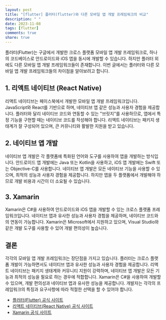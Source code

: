 ```yaml
---
layout: post
title: "[flutter] 플러터(flutter)와 다른 모바일 앱 개발 프레임워크의 비교"
description: " "
date: 2023-11-08
tags: [flutter]
comments: true
share: true
---
```


플러터(Flutter)는 구글에서 개발한 크로스 플랫폼 모바일 앱 개발 프레임워크로, 하나의 코드베이스로 안드로이드와 iOS 앱을 동시에 개발할 수 있습니다. 하지만 플러터 외에도 다른 모바일 앱 개발 프레임워크들이 존재합니다. 이번 글에서는 플러터와 다른 모바일 앱 개발 프레임워크들의 차이점을 알아보려고 합니다.

## 1. 리액트 네이티브 (React Native)

리액트 네이티브는 페이스북에서 개발한 모바일 앱 개발 프레임워크입니다. JavaScript와 React를 기반으로 하며, 네이티브 앱 같은 성능과 사용자 경험을 제공합니다. 플러터와 달리 네이티브 코드와 연동할 수 있는 "브릿지"를 사용하므로, 앱에서 특정 기능을 구현할 때는 네이티브 코드를 작성해야 합니다. 리액트 네이티브는 패키지 생태계가 잘 구성되어 있으며, 큰 커뮤니티와 활발한 지원을 받고 있습니다.

## 2. 네이티브 앱 개발

네이티브 앱 개발은 각 플랫폼에 특화된 언어와 도구를 사용하여 앱을 개발하는 방식입니다. 안드로이드 앱 개발에는 Java 또는 Kotlin을 사용하고, iOS 앱 개발에는 Swift 또는 Objective-C를 사용합니다. 네이티브 앱 개발은 모든 네이티브 기능을 사용할 수 있으며, 최적의 성능과 사용자 경험을 제공합니다. 하지만 앱을 두 플랫폼에서 개발해야 하므로 개발 비용과 시간이 더 소요될 수 있습니다.

## 3. Xamarin

Xamarin은 C#을 사용하여 안드로이드와 iOS 앱을 개발할 수 있는 크로스 플랫폼 프레임워크입니다. 네이티브 앱과 유사한 성능과 사용자 경험을 제공하며, 네이티브 코드와의 연동이 가능합니다. Xamarin은 Microsoft에서 지원하고 있으며, Visual Studio와 같은 개발 도구를 사용할 수 있어 개발 편의성이 높습니다.

## 결론

각각의 모바일 앱 개발 프레임워크는 장단점을 가지고 있습니다. 플러터는 크로스 플랫폼 개발이 가능하면서도 네이티브 앱과 유사한 성능과 사용자 경험을 제공합니다. 리액트 네이티브는 패키지 생태계와 커뮤니티 지원이 강력하며, 네이티브 앱 개발은 모든 기능과 최적의 성능을 필요로 하는 경우에 적합합니다. Xamarin은 C#을 사용하여 개발할 수 있으며, 개발 편의성과 네이티브 앱과 유사한 성능을 제공합니다. 개발자는 각각의 프레임워크의 특징과 요구사항에 따라 적절한 선택을 할 수 있어야 합니다.

- [플러터(Flutter) 공식 사이트](https://flutter.dev)
- [리액트 네이티브(React Native) 공식 사이트](https://reactnative.dev)
- [Xamarin 공식 사이트](https://dotnet.microsoft.com/apps/xamarin)